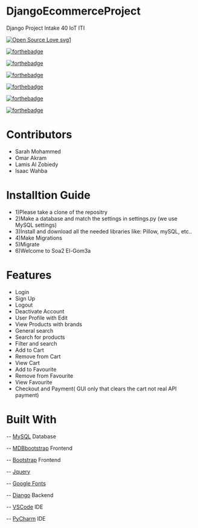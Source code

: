 # DjangoEcommerceProject
Django Project Intake 40 IoT ITI

[![Open Source Love svg1](https://badges.frapsoft.com/os/v1/open-source.svg?v=103)](https://github.com/ellerbrock/open-source-badges/)

[![forthebadge](https://forthebadge.com/images/badges/made-with-python.svg)](https://forthebadge.com)

[![forthebadge](https://forthebadge.com/images/badges/built-with-love.svg)](https://forthebadge.com)

[![forthebadge](https://forthebadge.com/images/badges/built-with-swag.svg)](https://forthebadge.com)

[![forthebadge](https://forthebadge.com/images/badges/uses-html.svg)](https://forthebadge.com)

[![forthebadge](https://forthebadge.com/images/badges/uses-css.svg)](https://forthebadge.com)

[![forthebadge](https://forthebadge.com/images/badges/uses-git.svg)](https://forthebadge.com)


# Contributors 
- Sarah Mohammed
- Omar Akram 
- Lamis Al Zobiedy
- Isaac Wahba 

# Installtion Guide

- 1)Please take a clone of the repositry
- 2)Make a database and match the settings in settings.py (we use MySQL settings)
- 3)Install and download all the needed libraries like: Pillow, mySQL, etc..
- 4)Make Migrations
- 5)Migrate
- 6)Welcome to Soa2 El-Gom3a

# Features
- Login
- Sign Up
- Logout
- Deactivate Account
- User Profile with Edit
- View Products with brands
- General search
- Search for products
- Filter and search
- Add to Cart
- Remove from Cart
- View Cart
- Add to Favourite
- Remove from Favourite
- View Favourite
- Checkout and Payment( GUI only that clears the cart not real API payment)

# Built With
-- [MySQL](https://dev.mysql.com/downloads/connector/j/) Database

-- [MDBbootstrap](https://mdbootstrap.com/) Frontend

-- [Bootstrap](https://getbootstrap.com/) Frontend

-- [Jquery](https://jquery.com/)

-- [Google Fonts](https://fonts.google.com/)

-- [Django](https://www.djangoproject.com/) Backend

-- [VSCode](https://code.visualstudio.com/) IDE

-- [PyCharm](https://www.jetbrains.com/pycharm/) IDE
